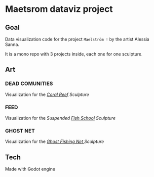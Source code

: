 # Maetsrom dataviz project

## Goal 

Data visualization code for the project `Maelström !` by the artist Alessia Sanna. 

It is a mono repo with 3 projects inside, each one for one sculpture.

## Art

### DEAD COMUNITIES

Visualization for the *[Coral Reef](https://www.noaa.gov/education/resource-collections/marine-life/coral-reef-ecosystems) Sculpture*

### FEED

Visualization for the *Suspended [Fish School](https://www.youtube.com/watch?v=cqDjV6lsJJU) Sculpture*

### GHOST NET

Visualization for the *[Ghost Fishing Net ](https://en.wikipedia.org/wiki/Ghost_net)Sculpture*

## Tech

Made with Godot engine